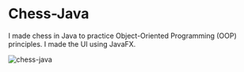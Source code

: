 # Chess-Java
I made chess in Java to practice Object-Oriented Programming (OOP) principles. I made the UI using JavaFX.

![chess-java](https://github.com/user-attachments/assets/ec387160-ad74-4a79-94b5-7112c129c3b2)
